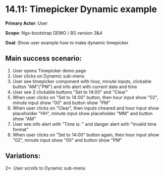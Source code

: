 14.11: Timepicker Dynamic example
=================================
**Primary Actor**: User

**Scope**: Ngx-bootstrap DEMO / BS version 3&4

**Goal**: Show user example how to make dynamic timepicker

Main success scenario:
----------------------
1. User opens Timepicker demo page
2. User clicks on Dynamic sub-menu
3. User see timepicker component with hour, minute inputs, clickable button "AM"("PM") and info alert with current date and time
4. User see 2 clickable buttons "Set to 14:00" and "Clear"
5. When user clicks on "Set to 14:00" button, then hour input show "02", minute input show "00" and button show "PM"
6. When user clicks on "Clear", then inputs cheared and hour input show placeholder "HH", minute input show placeholder "MM" and button show "AM"
7. User see info alert with "Time is: " and danger alert with "Invalid time format"
8. When user clicks on "Set to 14:00" button again, then hour input show "02", minute input show "00" and button show "PM"

Variations:
-----------
2*. User scrolls to Dynamic sub-menu
